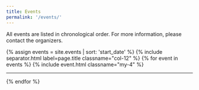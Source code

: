 ```yaml
---
title: Events
permalink: '/events/'
---
```


All events are listed in chronological order. For more information, please contact the organizers.

{% assign events = site.events | sort: 'start_date'  %}
{% include separator.html label=page.title classname="col-12" %}
{% for event in events %}
{% include event.html classname="my-4" %}

  <hr class="h-1px"/>
{% endfor %}
